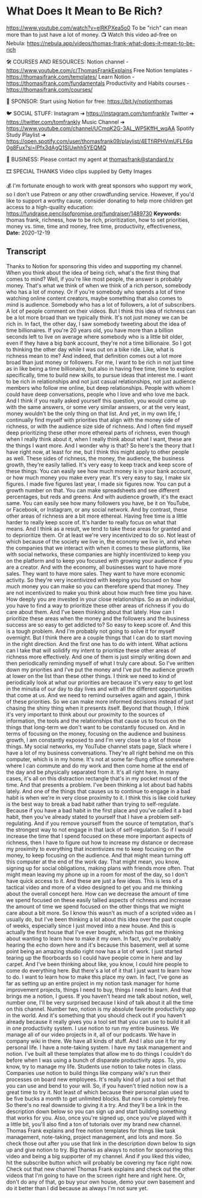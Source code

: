 # What Does It Mean to Be Rich?
https://www.youtube.com/watch?v=elRKPXea5o0
To be "rich" can mean more than to just have a lot of money. 
📺 Watch this video ad-free on Nebula: https://nebula.app/videos/thomas-frank-what-does-it-mean-to-be-rich

🛠 COURSES AND RESOURCES: 
Notion channel - https://www.youtube.com/c/ThomasFrankExplains
Free Notion templates - https://thomasjfrank.com/templates/
Learn Notion - https://thomasjfrank.com/fundamentals
Productivity and Habits courses - https://thomasjfrank.com/courses/

🦙 SPONSOR: 
Start using Notion for free: https://bit.ly/notionthomas

🐦 SOCIAL STUFF:
Instagram ➔ https://instagram.com/tomfrankly
Twitter ➔ https://twitter.com/tomfrankly
Music Channel ➔ https://www.youtube.com/channel/UCmqK2G-3AL_WP5KffH_wqAA
Spotify Study Playlist ➔ https://open.spotify.com/user/thomasfrank09/playlist/4ETfiRPHVmUFLF6q0g8Fux?si=IPfx3dAgQ1SIUwhh5YEQMQ

👐 BUSINESS:
Please contact my agent at thomasfrank@standard.tv

🎞 SPECIAL THANKS
Video clips supplied by Getty Images

💰 I'm fortunate enough to work with great sponsors who support my work, so I don't use Patreon or any other crowdfunding service. However, if you'd like to support a worthy cause, consider donating to help more children get access to a high-quality education: https://fundraise.pencilsofpromise.org/fundraiser/1489730
**Keywords:** thomas frank, richness, how to be rich, prioritization, how to set priorities, money vs. time, time and money, free time, productivity, effectiveness, 
**Date:** 2020-12-19

## Transcript
 Thanks to Notion for sponsoring this video and supporting my channel. When you think about the idea of being rich, what's the first thing that comes to mind? Well, if you're like most people, the answer is probably money. That's what we think of when we think of a rich person, somebody who has a lot of money. Or if you're somebody who spends a lot of time watching online content creators, maybe something that also comes to mind is audience. Somebody who has a lot of followers, a lot of subscribers. A lot of people comment on their videos. But I think this idea of richness can be a lot more broad than we typically think. It's not just money we can be rich in. In fact, the other day, I saw somebody tweeting about the idea of time billionaires. If you're 20 years old, you have more than a billion seconds left to live on average where somebody who is a little bit older, even if they have a big bank account, they're not a time billionaire. So I got to thinking the other day while I was out on a bike ride. Like, what is richness mean to me? And indeed, that definition comes out a lot more broad than just money or followers. For me, I want to be rich in not just time as in like being a time billionaire, but also in having free time, time to explore specifically, time to build new skills, to pursue ideas that interest me. I want to be rich in relationships and not just casual relationships, not just audience members who follow me online, but deep relationships. People with whom I could have deep conversations, people who I love and who love me back. And I think if you really asked yourself this question, you would come up with the same answers, or some very similar answers, or at the very least, money wouldn't be the only thing on that list. And yet, in my own life, I continually find myself with priorities that align with the money side of richness, or with the audience size side of richness. And I often find myself deep prioritizing these other more ethereal parts of richness, even though when I really think about it, when I really think about what I want, these are the things I want more. And I wonder why is that? So here's the theory that I have right now, at least for me, but I think this might apply to other people as well. These sides of richness, the money, the audience, the business growth, they're easily tallied. It's very easy to keep track and keep score of these things. You can easily see how much money is in your bank account, or how much money you make every year. It's very easy to say, I make six figures. I made five figures last year, I made six figures now. You can put a growth number on that. You can make spreadsheets and see different percentages, but reds and greens. And with audience growth, it's the exact same. You can easily see how many followers you have, be it on YouTube, or Facebook, or Instagram, or any social network. And by contrast, these other areas of richness are a bit more ethereal. Having free time is a little harder to really keep score of. It's harder to really focus on what that means. And I think as a result, we tend to take these areas for granted and to deprioritize them. Or at least we're very incentivized to do so. Not least of which because of the society we live in, the economy we live in, and when the companies that we interact with when it comes to these platforms, like with social networks, these companies are highly incentivized to keep you on the platform and to keep you focused with growing your audience if you are a creator. And with the economy, all businesses want to have more sales. They want to have more sales. They want to have more economic activity. So they're very incentivized with keeping you focused on how much money you can make so you can therefore spend that money. They are not incentivized to make you think about how much free time you have. How deeply you are invested in your close relationships. So as an individual, you have to find a way to prioritize these other areas of richness if you do care about them. And I've been thinking about that lately. How can I prioritize these areas when the money and the followers and the business success are so easy to get addicted to? So easy to keep score of. And this is a tough problem. And I'm probably not going to solve it for myself overnight. But I think there are a couple things that I can do to start moving in the right direction. And the first one has to do with intent. What actions can I take that will solidify my intent to prioritize these other areas of richness more effectively. And one of them is just simply writing down and then periodically reminding myself of what I truly care about. So I've written down my priorities and I've put the money and I've put the audience growth at lower on the list than these other things. I think we need to kind of periodically look at what our priorities are because it's very easy to get lost in the minutia of our day to day lives and with all the different opportunities that come at us. And we need to remind ourselves again and again, I think of these priorities. So we can make more informed decisions instead of just chasing the shiny thing when it presents itself. Beyond that though, I think it's very important to think about our proximity to the sources of information, the tools and the relationships that cause us to focus on the things that long-term we don't want to be constantly focused on. And in terms of focusing on the money, focusing on the audience and business growth, I am constantly exposed to and I'm very close to a lot of those things. My social networks, my YouTube channel stats page, Slack where I have a lot of my business conversations. They're all right behind me on this computer, which is in my home. It's not at some far-flung office somewhere where I can commute and do my work and then come home at the end of the day and be physically separated from it. It's all right here. In many cases, it's all on this distraction rectangle that's in my pocket most of the time. And that presents a problem. I've been thinking a lot about bad habits lately. And one of the things that causes us to continue to engage in a bad habit is when we're in very close proximity to it. I think this is like cold turkey is the best way to break a bad habit rather than trying to self-regulate. Because if you have a bad habit in the first place and you've called it a bad habit, then you've already stated to yourself that I have a problem self-regulating. And if you remove yourself from the source of temptation, that's the strongest way to not engage in that lack of self-regulation. So if I would increase the time that I spend focused on these more important aspects of richness, then I have to figure out how to increase my distance or decrease my proximity to everything that incentivizes me to keep focusing on the money, to keep focusing on the audience. And that might mean turning off this computer at the end of the work day. That might mean, you know, signing up for social obligations, making plans with friends more often. That might mean leaving my phone up in a room for most of the day, so I don't have quick access to it. And these are just a few ideas. This is less of a tactical video and more of a video designed to get you and me thinking about the overall concept here. How can we decrease the amount of time we spend focused on these easily tallied aspects of richness and increase the amount of time we spend focused on the other things that we might care about a bit more. So I know this wasn't as much of a scripted video as I usually do, but I've been thinking a lot about this idea over the past couple of weeks, especially since I just moved into a new house. And this is actually the first house that I've ever bought, which has got me thinking about wanting to learn how to make it my own. In fact, you're probably hearing the echo down here and it's because this basement, well at some point being an amazing studio right now has a lot of work. I just started tearing up the floorboards so I could have people come in here and lay carpet. And I've been thinking about like, you know, I could hire people to come do everything here. But there's a lot of it that I just want to learn how to do. I want to learn how to make this place my own. In fact, I've gone as far as setting up an entire project in my notion task manager for home improvement projects, things I need to buy, things I need to learn. And that brings me a notion, I guess. If you haven't heard me talk about notion, well, number one, I'll be very surprised because I kind of talk about it all the time on this channel. Number two, notion is my absolute favorite productivity app in the world. And it's something that you should check out if you haven't already because it really gives you a tool set that you can use to build it all in one productivity system. I use notion to run my entire business. We manage all of our video projects in it, all of our podcasts. We have in company wiki in there. We have all kinds of stuff. And I also use it for my personal life. I have a note-taking system. I have my task management and notion. I've built all these templates that allow me to do things I couldn't do before when I was using a bunch of disparate productivity apps. To, you know, try to manage my life. Students use notion to take notes in class. Companies use notion to build things like company wiki's run their processes on board new employees. It's really kind of just a tool set that you can use and bend to your will. So, if you haven't tried notion now is a great time to try it. Not least of which because their personal plan used to be five bucks a month to get unlimited blocks. But now is completely free. So there's no real downside to giving it a try. And they'll be a link in the description down below so you can sign up and start building something that works for you. Also, once you're signed up, once you've played with it a little bit, you'll also find a ton of tutorials over my brand new channel. Thomas Frank explains and free notion templates for things like task management, note-taking, project management, and lots and more. So check those out after you use that link in the description down below to sign up and give notion to try. Big thanks as always to notion for sponsoring this video and being a big supporter of my channel. And if you liked this video, hit the subscribe button which will probably be covering my face right now. Check out that new channel Thomas Frank explains and check out the other videos that I'm going to have on the screen right here and right here. Or, don't do any of that, go buy your own house, demo your own basement and do it better than I did because as always I'm not sure yet.
